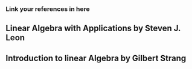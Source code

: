 ### Link your references in here
## Linear Algebra with Applications by Steven J. Leon
## Introduction to linear Algebra by Gilbert Strang